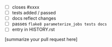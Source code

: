  - [ ] closes #xxxx
 - [ ] tests added / passed
 - [ ] docs reflect changes
 - [ ] passes ``flake8 parameterize_jobs tests docs``
 - [ ] entry in HISTORY.rst

[summarize your pull request here]